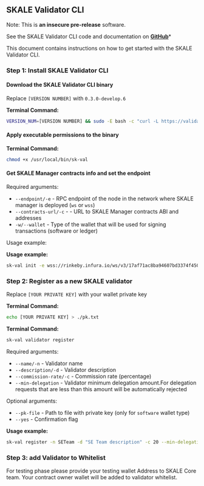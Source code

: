 ## SKALE Validator CLI

Note: This is **an insecure pre-release** software.

See the SKALE Validator CLI code and documentation on [**GitHub**](https://github.com/skalenetwork/validator-cli)*‍  

This document contains instructions on how to get started with the SKALE Validator CLI.  

### Step 1: Install SKALE Validator CLI

#### Download the SKALE Validator CLI binary

Replace `[VERSION NUMBER]` with `0.3.0-develop.6`

**Terminal Command:**

```bash
VERSION_NUM=[VERSION NUMBER] && sudo -E bash -c "curl -L https://validator-cli.sfo2.digitaloceanspaces.com/develop/sk-val-$VERSION_NUM-`uname -s`-`uname -m` >  /usr/local/bin/sk-val"
```

#### Apply executable permissions to the binary

**Terminal Command:**

```bash
chmod +x /usr/local/bin/sk-val
```

#### Get SKALE Manager contracts info and set the endpoint

Required arguments:

-   `--endpoint/-e` - RPC endpoint of the node in the network where SKALE manager is deployed (`ws` or `wss`)
-   `--contracts-url/-c` - - URL to SKALE Manager contracts ABI and addresses
-   `-w/--wallet` - Type of the wallet that will be used for signing transactions (software or ledger)

Usage example:

**Usage example:**

```bash
sk-val init -e wss://rinkeby.infura.io/ws/v3/17af71ac8ba94607bd3374f4509ce17c -c https://skale-se.sfo2.digitaloceanspaces.com/skale-manager-incentivized-onboarding-alpine-v1.json --wallet software
```

### Step 2: Register as a new SKALE validator

Replace `[YOUR PRIVATE KEY]` with your wallet private key 

**Terminal Command:**

```bash
echo [YOUR PRIVATE KEY] > ./pk.txt
```

**Terminal Command:**

```bash
sk-val validator register
```

Required arguments:

-   `--name/-n` - Validator name
-   `--description/-d` - Validator description
-   `--commission-rate/-c` - Commission rate (percentage)
-   `--min-delegation` - Validator minimum delegation amount.For delegation requests that are less than this amount will be automatically rejected

Optional arguments:

-   `--pk-file` - Path to file with private key (only for `software` wallet type)
-   `--yes` - Confirmation flag

**Usage example:**

```bash
sk-val register -n SETeam -d "SE Team description" -c 20 --min-delegation 1000 --pk-file ./pk.txt
```

### Step 3: add Validator to Whitelist

For testing phase please provide your testing wallet Address to SKALE Core team. Your contract owner wallet will be added to validator whitelist. 
